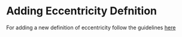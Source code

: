 # Adding Eccentricity Defnition
For adding a new definition of eccentricity follow the guidelines [here](https://github.com/vijayvarma392/Eccentricity/wiki/Adding-new-eccentricity-definitions)

